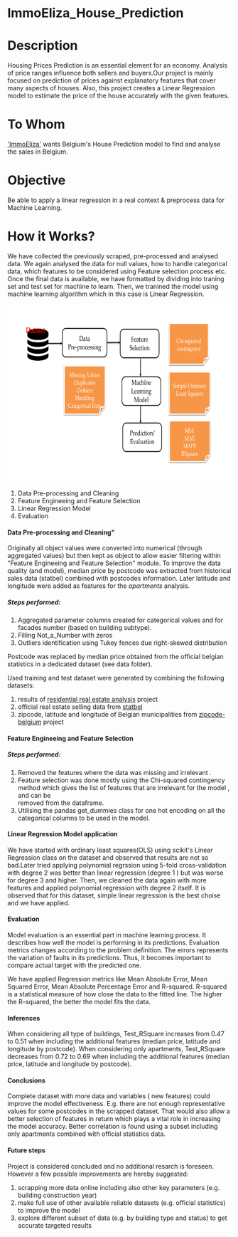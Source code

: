 # ImmoEliza_House_Prediction

# Description

Housing Prices Prediction is an essential element for an economy. Analysis of price ranges influence both sellers and buyers.Our project is mainly focused on prediction of prices against explanatory features that cover many aspects of houses. Also, this project creates a Linear Regression model to estimate the price of the house accurately with the given features.

# To Whom

['ImmoEliza'](https://immoelissa.be/) wants Belgium's House Prediction model to find and analyse the sales in Belgium.

# Objective

Be able to apply a linear regression in a real context & preprocess data for Machine Learning.

# How it Works?

We have collected the previously scraped, pre-processed  and analysed data. We again analysed the data for null values, how to handle categorical data, which features to be considered using Feature selection process etc. Once the final data is available, we have formatted by dividing into traning set and test set for machine to learn. Then, we tranined the model using machine learning algorithm which in this case is Linear Regression. 

<img src="https://github.com/FrancescoMariottini/Belgium-prices-prediction/blob/manasa/assets/images/flowchart.png" width="700" height="400">

1. Data Pre-processing and Cleaning
2. Feature Engineeing and Feature Selection
3. Linear Regression Model 
4. Evaluation


#### Data Pre-processing and Cleaning"
Originally all object values were converted into numerical (through aggregated values) but then kept as object to allow easier filtering within "Feature Engineeing and Feature Selection" module.
To improve the data quality (and model), median price by postcode was extracted from historical sales data (statbel) combined with postcodes information.
Later latitude and longitude were added as features for the *apartments* analysis.

##### Steps performed:
1. Aggregated parameter columns created for categorical values and for facades number (based on building subtype). 
2. Filling Not_a_Number with zeros
3. Outliers identification using Tukey fences due right-skewed distribution

Postcode was replaced by median price obtained from the official belgian statistics in a dedicated dataset (see data folder).

Used training and test dataset were generated by combining the following datasets:
1. results of [residential real estate analysis](https://github.com/FrancescoMariottini/residential-real-estate-analysis) project
2. official real estate selling data from [statbel](https://bestat.statbel.fgov.be/bestat/crosstable.xhtml?view=8b645a91-0bd8-468b-88f4-4430e923a579)
3. zipcode, latitude and longitude of Belgian municipalities from [zipcode-belgium](https://github.com/jief/zipcode-belgium) project


#### Feature Engineeing and Feature Selection

##### Steps performed:

1. Removed the features where the data was missing and irrelevant . 
2. Feature selection was done mostly using the Chi-squared contingency method which gives the list of features that are irrelevant for the model , and can be     
   removed from the dataframe. 
3. Utilising the pandas get_dummies class for one hot encoding on all the categorical columns to be used in the model.

#### Linear Regression Model application

We have started with ordinary least squares(OLS) using scikit's Linear Regression class on the dataset and observed that results are not so bad.Later tried applying polynomial regrssion using 5-fold cross-validation with degree 2 was better than linear regression (degree 1
) but was worse for degree 3 and higher. Then, we cleaned the data again with more features and applied polynomial regression with degree 2 itself. It is observed that for this dataset, simple linear regression is the best choise and we have applied.

#### Evaluation

Model evaluation is an essential part in machine learning process. It describes how well the model is performing in its predictions. Evaluation metrics changes according to the problem definition. The errors represents the variation of faults in its predictions. Thus, it becomes important to compare actual target with the predicted one. 

We have applied Regression metrics like Mean Absolute Error, Mean Squared Error, Mean Absolute Percentage Error and R-squared. R-squared is a statistical measure of how close the data to the fitted line. The higher the R-squared, the better the model fits the data. 

#### Inferences 
When considering all type of buildings, Test_RSquare increases from 0.47 to 0.51 when including the additional features (median price, latitude and longitude by postcode).
When considering only apartments, Test_RSquare decreases from  0.72 to 0.69 when including the additional features (median price, latitude and longitude by postcode).

#### Conclusions
Complete dataset with more data and variables ( new features) could improve the model effectiveness. 
E.g. there are not enough representative values for some postcodes in the scrapped dataset.
That would also allow a better selection of features in return which plays a vital role in increasing the model accuracy.
Better correlation is found using a subset including only apartments combined with official statistics data.

#### Future steps
Project is considered concluded and no additional resarch is foreseen.
However a few possible improvements are hereby suggested:
1. scrapping more data online including also other key parameters (e.g. building construction year)
2. make full use of other available reliable datasets (e.g. official statistics) to improve the model
3. explore different subset of data (e.g. by building type and status) to get accurate targeted results
